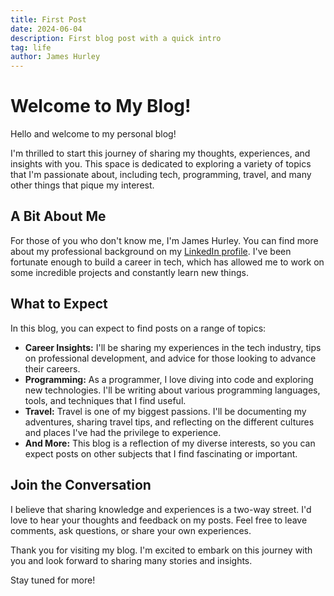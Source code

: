 ```yaml
---
title: First Post
date: 2024-06-04
description: First blog post with a quick intro
tag: life
author: James Hurley
---
```


# Welcome to My Blog!

Hello and welcome to my personal blog!

I'm thrilled to start this journey of sharing my thoughts, experiences, and insights with you. This space is dedicated to exploring a variety of topics that I'm passionate about, including tech, programming, travel, and many other things that pique my interest.

## A Bit About Me

For those of you who don't know me, I'm James Hurley. You can find more about my professional background on my [LinkedIn profile](https://www.linkedin.com/in/jhurley1/). I've been fortunate enough to build a career in tech, which has allowed me to work on some incredible projects and constantly learn new things.

## What to Expect

In this blog, you can expect to find posts on a range of topics:

- **Career Insights:** I'll be sharing my experiences in the tech industry, tips on professional development, and advice for those looking to advance their careers.
- **Programming:** As a programmer, I love diving into code and exploring new technologies. I'll be writing about various programming languages, tools, and techniques that I find useful.
- **Travel:** Travel is one of my biggest passions. I'll be documenting my adventures, sharing travel tips, and reflecting on the different cultures and places I've had the privilege to experience.
- **And More:** This blog is a reflection of my diverse interests, so you can expect posts on other subjects that I find fascinating or important.

## Join the Conversation

I believe that sharing knowledge and experiences is a two-way street. I'd love to hear your thoughts and feedback on my posts. Feel free to leave comments, ask questions, or share your own experiences.

Thank you for visiting my blog. I'm excited to embark on this journey with you and look forward to sharing many stories and insights.

Stay tuned for more!
